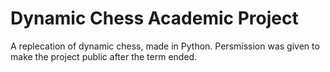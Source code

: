 # Dynamic Chess Academic Project
A replecation of dynamic chess, made in Python. Persmission was given to make the project public after the term ended.
